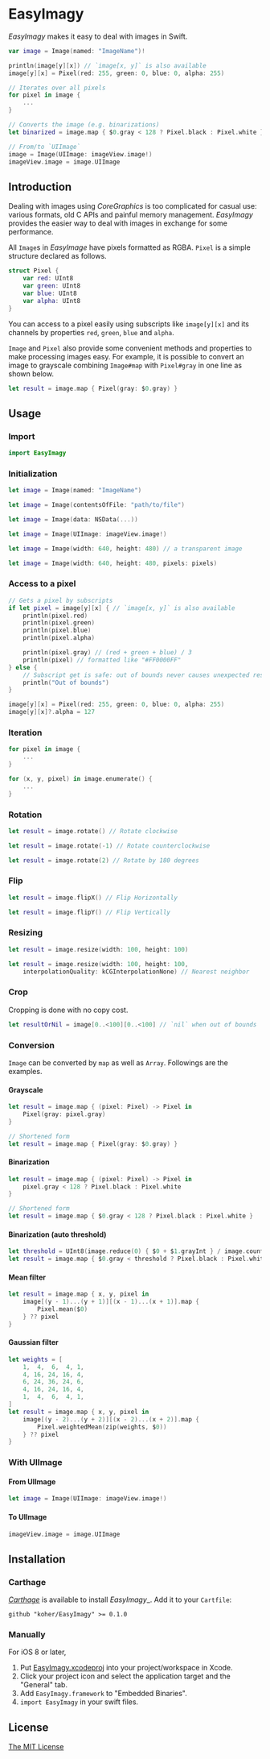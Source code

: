 EasyImagy
===========================

_EasyImagy_ makes it easy to deal with images in Swift.

```swift
var image = Image(named: "ImageName")!

println(image[y][x]) // `image[x, y]` is also available
image[y][x] = Pixel(red: 255, green: 0, blue: 0, alpha: 255)

// Iterates over all pixels
for pixel in image {
    ...
}

// Converts the image (e.g. binarizations)
let binarized = image.map { $0.gray < 128 ? Pixel.black : Pixel.white }

// From/to `UIImage`
image = Image(UIImage: imageView.image!)
imageView.image = image.UIImage
```

Introduction
---------------------------

Dealing with images using _CoreGraphics_ is too complicated for casual use: various formats, old C APIs and painful memory management. _EasyImagy_ provides the easier way to deal with images in exchange for some performance.

All `Image`s in _EasyImage_ have pixels formatted as RGBA. `Pixel` is a simple structure declared as follows.

```swift
struct Pixel {
    var red: UInt8
    var green: UInt8
    var blue: UInt8
    var alpha: UInt8
}
```

You can access to a pixel easily using subscripts like `image[y][x]` and its channels by properties `red`, `green`, `blue` and `alpha`.

`Image` and `Pixel` also provide some convenient methods and properties to make processing images easy. For example, it is possible to convert an image to grayscale combining `Image#map` with `Pixel#gray` in one line as shown below.

```swift
let result = image.map { Pixel(gray: $0.gray) }
```
 
Usage
---------------------------

### Import

```swift
import EasyImagy
```

### Initialization

```swift
let image = Image(named: "ImageName")
```

```swift
let image = Image(contentsOfFile: "path/to/file")
```

```swift
let image = Image(data: NSData(...))
```

```swift
let image = Image(UIImage: imageView.image!)
```

```swift
let image = Image(width: 640, height: 480) // a transparent image
```

```swift
let image = Image(width: 640, height: 480, pixels: pixels)
```

### Access to a pixel

```swift
// Gets a pixel by subscripts
if let pixel = image[y][x] { // `image[x, y]` is also available
    println(pixel.red)
    println(pixel.green)
    println(pixel.blue)
    println(pixel.alpha)

    println(pixel.gray) // (red + green + blue) / 3
    println(pixel) // formatted like "#FF0000FF"
} else {
    // Subscript get is safe: out of bounds never causes unexpected results
    println("Out of bounds")
}
```

```swift
image[y][x] = Pixel(red: 255, green: 0, blue: 0, alpha: 255)
image[y][x]?.alpha = 127
```

### Iteration

```swift
for pixel in image {
    ...
}
```

```swift
for (x, y, pixel) in image.enumerate() {
    ...
}
```

### Rotation

```swift
let result = image.rotate() // Rotate clockwise
```

```swift
let result = image.rotate(-1) // Rotate counterclockwise
```

```swift
let result = image.rotate(2) // Rotate by 180 degrees
```

### Flip

```swift
let result = image.flipX() // Flip Horizontally
```

```swift
let result = image.flipY() // Flip Vertically
```

### Resizing

```swift
let result = image.resize(width: 100, height: 100)
```

```swift
let result = image.resize(width: 100, height: 100,
    interpolationQuality: kCGInterpolationNone) // Nearest neighbor
```

### Crop

Cropping is done with no copy cost.

```swift
let resultOrNil = image[0..<100][0..<100] // `nil` when out of bounds
```

### Conversion

`Image` can be converted by `map` as well as `Array`. Followings are the examples.

#### Grayscale

```swift
let result = image.map { (pixel: Pixel) -> Pixel in
    Pixel(gray: pixel.gray)
}
```

```swift
// Shortened form
let result = image.map { Pixel(gray: $0.gray) }
```

#### Binarization

```swift
let result = image.map { (pixel: Pixel) -> Pixel in
    pixel.gray < 128 ? Pixel.black : Pixel.white
}
```

```swift
// Shortened form
let result = image.map { $0.gray < 128 ? Pixel.black : Pixel.white }
```

#### Binarization (auto threshold)

```swift
let threshold = UInt8(image.reduce(0) { $0 + $1.grayInt } / image.count)
let result = image.map { $0.gray < threshold ? Pixel.black : Pixel.white }
```

#### Mean filter

```swift
let result = image.map { x, y, pixel in
    image[(y - 1)...(y + 1)][(x - 1)...(x + 1)].map {
        Pixel.mean($0)
    } ?? pixel
}
```

#### Gaussian filter

```swift
let weights = [
    1,  4,  6,  4, 1,
    4, 16, 24, 16, 4,
    6, 24, 36, 24, 6,
    4, 16, 24, 16, 4,
    1,  4,  6,  4, 1,
]
let result = image.map { x, y, pixel in
    image[(y - 2)...(y + 2)][(x - 2)...(x + 2)].map {
        Pixel.weightedMean(zip(weights, $0))
    } ?? pixel
}
```

### With UIImage

#### From UIImage

```swift
let image = Image(UIImage: imageView.image!)
```

#### To UIImage

```swift
imageView.image = image.UIImage
```

Installation
---------------------------

### Carthage

[_Carthage_](https://github.com/Carthage/Carthage) is available to install _EasyImagy__. Add it to your `Cartfile`:

```
github "koher/EasyImagy" >= 0.1.0
```

### Manually

For iOS 8 or later,

1. Put [EasyImagy.xcodeproj](EasyImagy.xcodeproj) into your project/workspace in Xcode.
2. Click your project icon and select the application target and the "General" tab.
3. Add `EasyImagy.framework` to "Embedded Binaries".
4. `import EasyImagy` in your swift files.

License
---------------------------

[The MIT License](LICENSE)

